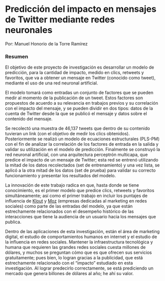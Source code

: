 # Predicción del impacto en mensajes de Twitter mediante redes neuronales

Por: Manuel Honorio de la Torre Ramírez

### Resumen

El objetivo de este proyecto de investigación es desarrollar un modelo de predicción, para la cantidad de impacto, medido en clics, retweets y favoritos, que va a obtener un mensaje en Twitter (conocido como tweet), mediante el uso de una red neuronal artificial.

El modelo tomará como entradas un conjunto de factores que se pueden medir al momento de la publicación de un tweet. Estos factores son propuestos de acuerdo a su relevancia en trabajos previos y su correlación con el impacto del mensaje, y se pueden dividir en dos tipos: datos de la cuenta de Twitter desde la que se publicó el mensaje y datos sobre el contenido del mensaje.

Se recolectó una muestra de 46,137 tweets que dentro de su contenido tuvieran un link (con el objetivo de medir los clics obtenidos). Posteriormente se realizó un modelo de ecuaciones estructurales (PLS-PM) con el fin de analizar la correlación de los factores de entrada en la salida y validar su utilización en el modelo de predicción. Finalmente se construyó la red neuronal artificial, con una arquitectura perceptrón multicapa, que predice el impacto de un mensaje de Twitter; esta red se entrenó utilizando la mitad de los datos recolectados (set de entrenamiento) y una vez lista, se aplicó a la otra mitad de los datos (set de prueba) para validar su correcto funcionamiento y presentar los resultados del modelo.

La innovación de este trabajo radica en que, hasta donde se tiene conocimiento, es el primer modelo que predice clics, retweets y favoritos simultáneamente; así como el primer trabajo en incluir los puntajes de influencia de [Klout](https://klout.com) y [Moz](https://moz.com) (empresas dedicadas al marketing en redes sociales) como parte de las entradas del modelo, ya que están estrechamente relacionados con el desempeño histórico de las interacciones que tiene la audiencia de un usuario hacia los mensajes que publica.

Dentro de las aplicaciones de esta investigación, están el área de marketing digital, el estudio de comportamientos humanos en internet y el estudio de la influencia en redes sociales. Mantener la infraestructura tecnológica y humana que requieren las grandes redes sociales cuesta millones de dólares, y muchos se preguntan cómo que es que ofrecen sus servicios gratuitamente; pues bien, lo logran gracias a la publicidad, que está estrechamente relacionado con el “impacto” estudiado en esta investigación. Al lograr predecirlo correctamente, se está prediciendo un mercado que genera billones de dólares al año; he ahí su valor.